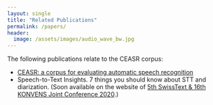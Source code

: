 ```yaml
---
layout: single
title: "Related Publications"
permalink: /papers/
header:
  image: /assets/images/audio_wave_bw.jpg
---
```


The following publications relate to the CEASR corpus:
* [CEASR: a corpus for evaluating automatic speech recognition](https://www.aclweb.org/anthology/2020.lrec-1.798.pdf)
* Speech-to-Text Insights. 7 things you should know about STT and diarization. (Soon available on the website of
[5th SwissText & 16th KONVENS Joint Conference 2020](https://swisstext-and-konvens-2020.org/).)